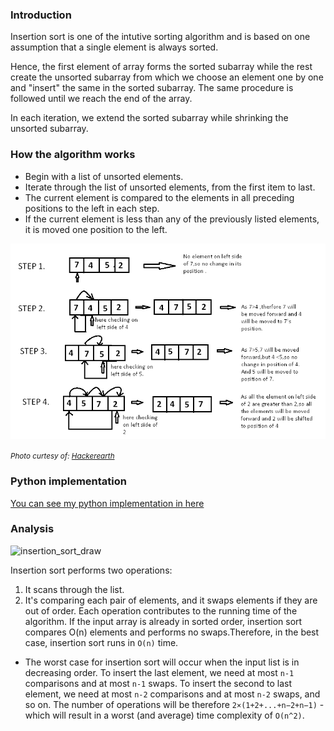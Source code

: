 
### Introduction

Insertion sort is one of the intutive sorting algorithm and is based on one assumption that a single element is always sorted.

Hence, the first element of array forms the sorted subarray while the rest create the unsorted subarray from which we choose an element one by one and "insert" the same in the sorted subarray. The same procedure is followed until we reach the end of the array.

In each iteration, we extend the sorted subarray while shrinking the unsorted subarray.

### How the algorithm works

- Begin with a list of unsorted elements.
- Iterate through the list of unsorted elements, from the first item to last.
- The current element is compared to the elements in all preceding positions to the left in each step.
- If the current element is less than any of the previously listed elements, it is moved one position to the left.

![insertion_sort](insertion_sort.png)

<small>_Photo curtesy of: [Hackerearth](https://www.hackerearth.com/practice/algorithms/sorting/insertion-sort/tutorial/)_</small>

### Python implementation
[You can see my python implementation in here](./insertion_sort.py)
### Analysis
![insertion_sort_draw](./insertion_sort_draw.png)

Insertion sort performs two operations:
1. It scans through the list. 
2. It's comparing each pair of elements, and it swaps elements if they are out of order.
Each operation contributes to the running time of the algorithm. If the input array is already in sorted order, insertion sort compares O(n) elements and performs no swaps.Therefore, in the best case, insertion sort runs in `O(n)` time.

- The worst case for insertion sort will occur when the input list is in decreasing order. To insert the last element, we need at most `n-1` comparisons and at most `n-1` swaps. To insert the second to last element, we need at most `n-2` comparisons and at most `n-2` swaps, and so on. The number of operations will be therefore `2×(1+2+...+n−2+n−1)` - which will result in a worst (and average) time complexity of `O(n^2)`.
